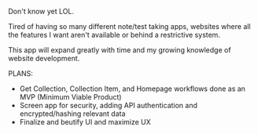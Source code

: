 Don't know yet LOL.

Tired of having so many different note/test taking apps, websites where all the features I want aren't available or behind a restrictive system.

This app will expand greatly with time and my growing knowledge of website development.

PLANS:
- Get Collection, Collection Item, and Homepage workflows done as an MVP (Minimum Viable Product)
- Screen app for security, adding API authentication and encrypted/hashing relevant data
- Finalize and beutify UI and maximize UX
